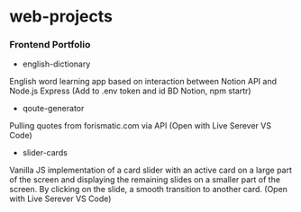# web-projects
### Frontend Portfolio

- english-dictionary

English word learning app based on interaction between Notion API and Node.js Express (Add to .env token and id BD Notion, npm startr)

- qoute-generator

Pulling quotes from forismatic.com via API (Open with Live Serever VS Code)

- slider-cards

Vanilla JS implementation of a card slider with an active card on a large part of the screen and displaying the remaining slides on a smaller part of the screen. By clicking on the slide, a smooth transition to another card. (Open with Live Serever VS Code)

